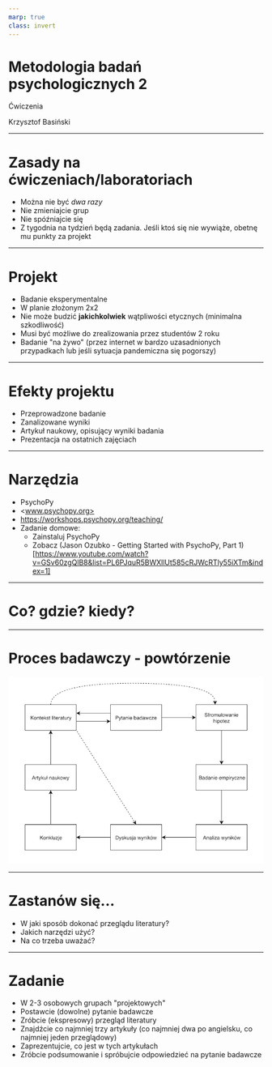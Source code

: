 ```yaml
---
marp: true
class: invert
---
```


# Metodologia badań psychologicznych 2

Ćwiczenia

Krzysztof Basiński

---

# Zasady na ćwiczeniach/laboratoriach

* Można nie być _dwa razy_
* Nie zmieniajcie grup
* Nie spóźniajcie się
* Z tygodnia na tydzień będą zadania. Jeśli ktoś się nie wywiąże, obetnę mu punkty za projekt

---

# Projekt

* Badanie eksperymentalne
* W planie złożonym 2x2
* Nie może budzić **jakichkolwiek** wątpliwości etycznych (minimalna szkodliwość)
* Musi być możliwe do zrealizowania przez studentów 2 roku
* Badanie "na żywo" (przez internet w bardzo uzasadnionych przypadkach lub jeśli sytuacja pandemiczna się pogorszy)

---

# Efekty projektu

* Przeprowadzone badanie
* Zanalizowane wyniki
* Artykuł naukowy, opisujący wyniki badania
* Prezentacja na ostatnich zajęciach

---

# Narzędzia

* PsychoPy
* <www.psychopy.org>
* <https://workshops.psychopy.org/teaching/>
* Zadanie domowe:
  * Zainstaluj PsychoPy
  * Zobacz (Jason Ozubko - Getting Started with PsychoPy, Part 1)[https://www.youtube.com/watch?v=GSv60zgQlB8&list=PL6PJquR5BWXllUt585cRJWcRTly55iXTm&index=1]


---

# Co? gdzie? kiedy?

---

# Proces badawczy - powtórzenie

![h:600](img/z02nauka_diagram.png)

---

# Zastanów się...

* W jaki sposób dokonać przeglądu literatury?
* Jakich narzędzi użyć?
* Na co trzeba uważać?

---

# Zadanie

* W 2-3 osobowych grupach "projektowych" 
* Postawcie (dowolne) pytanie badawcze
* Zróbcie (ekspresowy) przegląd literatury
* Znajdźcie co najmniej trzy artykuły (co najmniej dwa po angielsku, co najmniej jeden przeglądowy)
* Zaprezentujcie, co jest w tych artykułach
* Zróbcie podsumowanie i spróbujcie odpowiedzieć na pytanie badawcze